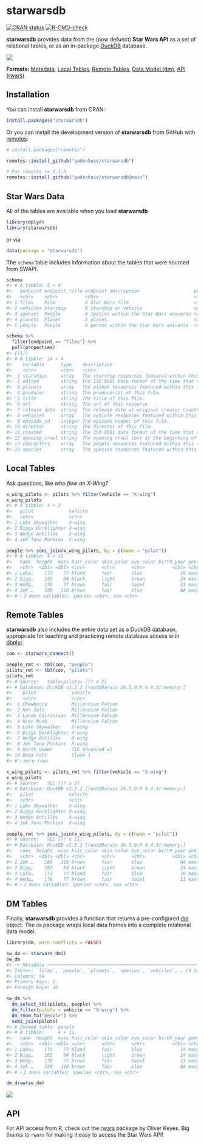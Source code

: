 
<!-- README.md is generated from README.Rmd. Please edit that file -->

# starwarsdb

<!-- badges: start -->

[![CRAN
status](https://www.r-pkg.org/badges/version/starwarsdb)](https://CRAN.R-project.org/package=starwarsdb)
[![R-CMD-check](https://github.com/gadenbuie/starwarsdb/actions/workflows/R-CMD-check.yaml/badge.svg)](https://github.com/gadenbuie/starwarsdb/actions/workflows/R-CMD-check.yaml)
<!-- badges: end -->

**starwarsdb** provides data from the (now defunct) **Star Wars API** as
a set of relational tables, or as an in-package
[DuckDB](https://duckdb.org) database.

![](man/figures/README-starwars-data-model-1.svg)

**Formats:** [Metadata](#star-wars-data), [Local Tables](#local-tables),
[Remote Tables](#remote-tables), [Data Model (dm)](#dm-tables), [API
(rwars)](#api)

## Installation

You can install **starwarsdb** from CRAN:

``` r
install.packages("starwarsdb")
```

Or you can install the development version of **starwarsdb** from GitHub
with [remotes](https://remotes.r-lib.org):

``` r
# install.packages("remotes")

remotes::install_github("gadenbuie/starwarsdb")

# For remotes <= 2.1.0
remotes::install_github("gadenbuie/starwarsdb@main")
```

## Star Wars Data

All of the tables are available when you load **starwarsdb**

``` r
library(dplyr)
library(starwarsdb)
```

or via

``` r
data(package = "starwarsdb")
```

The `schema` table includes information about the tables that were
sourced from SWAPI.

``` r
schema
#> # A tibble: 5 × 4
#>   endpoint endpoint_title endpoint_description                    properties
#>   <chr>    <chr>          <chr>                                   <list>    
#> 1 films    Film           A Star Wars film                        <tibble>  
#> 2 vehicles Starship       A Starship or vehicle                   <gropd_df>
#> 3 species  People         A species within the Star Wars universe <tibble>  
#> 4 planets  Planet         A planet.                               <tibble>  
#> 5 people   People         A person within the Star Wars universe  <tibble>
```

``` r
schema %>%
  filter(endpoint == "films") %>%
  pull(properties)
#> [[1]]
#> # A tibble: 14 × 4
#>    variable      type    description                                      format
#>    <chr>         <chr>   <chr>                                            <chr> 
#>  1 starships     array   The starship resources featured within this fil… <NA>  
#>  2 edited        string  the ISO 8601 date format of the time that this … date-…
#>  3 planets       array   The planet resources featured within this film.  <NA>  
#>  4 producer      string  The producer(s) of this film.                    <NA>  
#>  5 title         string  The title of this film.                          <NA>  
#>  6 url           string  The url of this resource                         uri   
#>  7 release_date  string  The release date at original creator country.    date  
#>  8 vehicles      array   The vehicle resources featured within this film. <NA>  
#>  9 episode_id    integer The episode number of this film.                 <NA>  
#> 10 director      string  The director of this film.                       <NA>  
#> 11 created       string  The ISO 8601 date format of the time that this … date-…
#> 12 opening_crawl string  The opening crawl text at the beginning of this… <NA>  
#> 13 characters    array   The people resources featured within this film.  <NA>  
#> 14 species       array   The species resources featured within this film. <NA>
```

## Local Tables

Ask questions, like *who flew an X-Wing?*

``` r
x_wing_pilots <- pilots %>% filter(vehicle == "X-wing")
x_wing_pilots
#> # A tibble: 4 × 2
#>   pilot             vehicle
#>   <chr>             <chr>  
#> 1 Luke Skywalker    X-wing 
#> 2 Biggs Darklighter X-wing 
#> 3 Wedge Antilles    X-wing 
#> 4 Jek Tono Porkins  X-wing

people %>% semi_join(x_wing_pilots, by = c(name = "pilot"))
#> # A tibble: 4 × 11
#>   name  height  mass hair_color skin_color eye_color birth_year gender homeworld
#>   <chr>  <dbl> <dbl> <chr>      <chr>      <chr>          <dbl> <chr>  <chr>    
#> 1 Luke…    172    77 blond      fair       blue              19 mascu… Tatooine 
#> 2 Bigg…    183    84 black      light      brown             24 mascu… Tatooine 
#> 3 Wedg…    170    77 brown      fair       hazel             21 mascu… Corellia 
#> 4 Jek …    180   110 brown      fair       blue              NA mascu… Bestine …
#> # ℹ 2 more variables: species <chr>, sex <chr>
```

## Remote Tables

**starwarsdb** also includes the entire data set as a DuckDB database,
appropriate for teaching and practicing remote database access with
[dbplyr](https://dbplyr.tidyverse.org/).

``` r
con <- starwars_connect()

people_rmt <- tbl(con, "people")
pilots_rmt <- tbl(con, "pilots")
pilots_rmt
#> # Source:   table<pilots> [?? x 2]
#> # Database: DuckDB v1.3.2 [root@Darwin 24.5.0:R 4.4.3/:memory:]
#>    pilot             vehicle          
#>    <chr>             <chr>            
#>  1 Chewbacca         Millennium Falcon
#>  2 Han Solo          Millennium Falcon
#>  3 Lando Calrissian  Millennium Falcon
#>  4 Nien Nunb         Millennium Falcon
#>  5 Luke Skywalker    X-wing           
#>  6 Biggs Darklighter X-wing           
#>  7 Wedge Antilles    X-wing           
#>  8 Jek Tono Porkins  X-wing           
#>  9 Darth Vader       TIE Advanced x1  
#> 10 Boba Fett         Slave 1          
#> # ℹ more rows

x_wing_pilots <- pilots_rmt %>% filter(vehicle == "X-wing")
x_wing_pilots
#> # Source:   SQL [?? x 2]
#> # Database: DuckDB v1.3.2 [root@Darwin 24.5.0:R 4.4.3/:memory:]
#>   pilot             vehicle
#>   <chr>             <chr>  
#> 1 Luke Skywalker    X-wing 
#> 2 Biggs Darklighter X-wing 
#> 3 Wedge Antilles    X-wing 
#> 4 Jek Tono Porkins  X-wing

people_rmt %>% semi_join(x_wing_pilots, by = c(name = "pilot"))
#> # Source:   SQL [?? x 11]
#> # Database: DuckDB v1.3.2 [root@Darwin 24.5.0:R 4.4.3/:memory:]
#>   name  height  mass hair_color skin_color eye_color birth_year gender homeworld
#>   <chr>  <dbl> <dbl> <chr>      <chr>      <chr>          <dbl> <chr>  <chr>    
#> 1 Jek …    180   110 brown      fair       blue              NA mascu… Bestine …
#> 2 Bigg…    183    84 black      light      brown             24 mascu… Tatooine 
#> 3 Luke…    172    77 blond      fair       blue              19 mascu… Tatooine 
#> 4 Wedg…    170    77 brown      fair       hazel             21 mascu… Corellia 
#> # ℹ 2 more variables: species <chr>, sex <chr>
```

## DM Tables

Finally, **starwarsdb** provides a function that returns a
pre-configured [dm](https://krlmlr.github.io/dm/) object. The `dm`
package wraps local data frames into a complete relational data model.

``` r
library(dm, warn.conflicts = FALSE)

sw_dm <- starwars_dm()
sw_dm
#> ── Metadata ────────────────────────────────────────────────────────────────────
#> Tables: `films`, `people`, `planets`, `species`, `vehicles`, … (9 total)
#> Columns: 58
#> Primary keys: 5
#> Foreign keys: 10

sw_dm %>%
  dm_select_tbl(pilots, people) %>%
  dm_filter(pilots = vehicle == "X-wing") %>%
  dm_zoom_to("people") %>%
  semi_join(pilots)
#> # Zoomed table: people
#> # A tibble:     4 × 11
#>   name  height  mass hair_color skin_color eye_color birth_year gender homeworld
#>   <chr>  <dbl> <dbl> <chr>      <chr>      <chr>          <dbl> <chr>  <chr>    
#> 1 Luke…    172    77 blond      fair       blue              19 mascu… Tatooine 
#> 2 Bigg…    183    84 black      light      brown             24 mascu… Tatooine 
#> 3 Wedg…    170    77 brown      fair       hazel             21 mascu… Corellia 
#> 4 Jek …    180   110 brown      fair       blue              NA mascu… Bestine …
#> # ℹ 2 more variables: species <chr>, sex <chr>
```

``` r
dm_draw(sw_dm)
```

![](man/figures/README-starwars-data-model-1.svg)

## API

For API access from R, check out the
[rwars](https://github.com/Ironholds/rwars) package by Oliver Keyes. Big
thanks to `rwars` for making it easy to access the Star Wars API!
